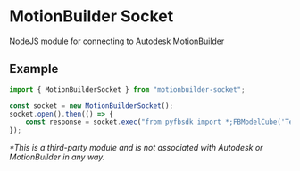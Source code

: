 # MotionBuilder Socket
NodeJS module for connecting to Autodesk MotionBuilder

## Example
```typescript
import { MotionBuilderSocket } from "motionbuilder-socket";

const socket = new MotionBuilderSocket();
socket.open().then(() => {
    const response = socket.exec("from pyfbsdk import *;FBModelCube('Test')");
});
```

_*This is a third-party module and is not associated with Autodesk or MotionBuilder in any way._